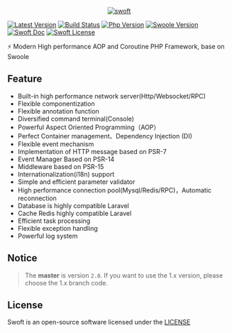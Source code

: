 <p align="center">
    <a href="https://github.com/swoft-cloud/swoft" target="_blank">
        <img src="http://qiniu.daydaygo.top/swoft-logo.png?imageView2/2/w/300" alt="swoft"/>
    </a>
</p>

[![Latest Version](https://img.shields.io/badge/version-v2.0.0-green.svg?maxAge=2592000)](https://github.com/swoft-cloud/swoft/releases)
[![Build Status](https://travis-ci.org/swoft-cloud/swoft.svg?branch=master)](https://travis-ci.org/swoft-cloud/swoft)
[![Php Version](https://img.shields.io/badge/php-%3E=7.1-brightgreen.svg?maxAge=2592000)](https://secure.php.net/)
[![Swoole Version](https://img.shields.io/badge/swoole-%3E=4.3.3-brightgreen.svg?maxAge=2592000)](https://github.com/swoole/swoole-src)
[![Swoft Doc](https://img.shields.io/badge/docs-passing-green.svg?maxAge=2592000)](https://www.swoft.org/docs)
[![Swoft License](https://img.shields.io/hexpm/l/plug.svg?maxAge=2592000)](https://github.com/swoft-cloud/swoft/blob/master/LICENSE)

⚡️ Modern High performance AOP and Coroutine PHP Framework, base on Swoole

## Feature

- Built-in high performance network server(Http/Websocket/RPC)
- Flexible componentization
- Flexible annotation function
- Diversified command terminal(Console)
- Powerful Aspect Oriented Programming（AOP）
- Perfect Container management、Dependency Injection (DI)
- Flexible event mechanism
- Implementation of HTTP message based on PSR-7
- Event Manager Based on PSR-14
- Middleware based on PSR-15
- Internationalization(i18n) support
- Simple and efficient parameter validator
- High performance connection pool(Mysql/Redis/RPC)，Automatic reconnection 
- Database is highly compatible Laravel
- Cache Redis highly compatible Laravel
- Efficient task processing
- Flexible exception handling
- Powerful log system

## Notice

> The **master** is version `2.0`. If you want to use the 1.x version, please choose the 1.x branch code.

## License

Swoft is an open-source software licensed under the [LICENSE](LICENSE)
